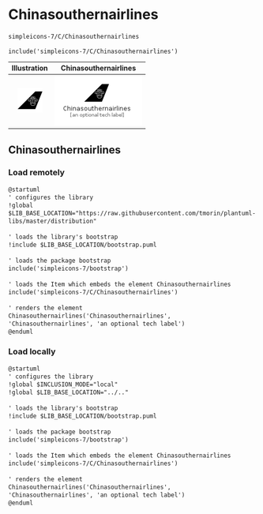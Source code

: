 # Chinasouthernairlines


```text
simpleicons-7/C/Chinasouthernairlines
```

```text
include('simpleicons-7/C/Chinasouthernairlines')
```



| Illustration | Chinasouthernairlines |
| :---: | :---: |
| ![illustration for Illustration](../../simpleicons-7/C/Chinasouthernairlines.png) | ![illustration for Chinasouthernairlines](../../simpleicons-7/C/Chinasouthernairlines.Local.png) |




## Chinasouthernairlines

### Load remotely
```plantuml
@startuml
' configures the library
!global $LIB_BASE_LOCATION="https://raw.githubusercontent.com/tmorin/plantuml-libs/master/distribution"

' loads the library's bootstrap
!include $LIB_BASE_LOCATION/bootstrap.puml

' loads the package bootstrap
include('simpleicons-7/bootstrap')

' loads the Item which embeds the element Chinasouthernairlines
include('simpleicons-7/C/Chinasouthernairlines')

' renders the element
Chinasouthernairlines('Chinasouthernairlines', 'Chinasouthernairlines', 'an optional tech label')
@enduml
```

### Load locally
```plantuml
@startuml
' configures the library
!global $INCLUSION_MODE="local"
!global $LIB_BASE_LOCATION="../.."

' loads the library's bootstrap
!include $LIB_BASE_LOCATION/bootstrap.puml

' loads the package bootstrap
include('simpleicons-7/bootstrap')

' loads the Item which embeds the element Chinasouthernairlines
include('simpleicons-7/C/Chinasouthernairlines')

' renders the element
Chinasouthernairlines('Chinasouthernairlines', 'Chinasouthernairlines', 'an optional tech label')
@enduml
```

